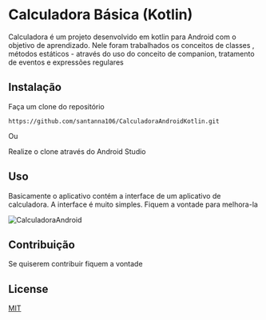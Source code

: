 # Calculadora Básica (Kotlin)

Calculadora é um projeto desenvolvido em kotlin para Android com o objetivo de aprendizado. Nele foram trabalhados os conceitos de classes , métodos estáticos - através do uso do conceito de companion, tratamento de eventos e expressões regulares 


## Instalação

Faça um clone do repositório

```termina
https://github.com/santanna106/CalculadoraAndroidKotlin.git
```
Ou 

Realize o clone através do Android Studio

## Uso

Basicamente o aplicativo contém a interface de um aplicativo de calculadora. A interface é muito simples. Fiquem a vontade para melhora-la



![CalculadoraAndroid](https://user-images.githubusercontent.com/10618397/111066270-d9df8080-849c-11eb-91cb-f5eac19dcc6b.JPG)



## Contribuição
Se quiserem contribuir fiquem a vontade

## License
[MIT](https://choosealicense.com/licenses/mit/)
